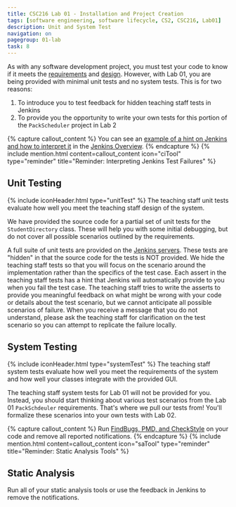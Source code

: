 ```yaml
---
title: CSC216 Lab 01 - Installation and Project Creation
tags: [software engineering, software lifecycle, CS2, CSC216, Lab01]
description: Unit and System Test
navigation: on
pagegroup: 01-lab
task: 8
---
```



As with any software development project, you must test your code to know if it meets the [requirements](01-lab-requirements) and [design](01-lab-design).  However, with Lab 01, you are being provided with minimal unit tests and no system tests.  This is for two reasons:

  1. To introduce you to test feedback for hidden teaching staff tests in Jenkins
  2. To provide you the opportunity to write your own tests for this portion of the `PackScheduler` project in Lab 2
  

{% capture callout_content %}
You can see an [example of a hint on Jenkins and how to interpret it](https://pages.github.ncsu.edu/engr-csc-software-development/practices-tools/jenkins/#test-results) in the [Jenkins Overview](https://pages.github.ncsu.edu/engr-csc-software-development/practices-tools/jenkins/).
{% endcapture %}
{% include mention.html content=callout_content icon="ciTool" type="reminder" title="Reminder: Interpreting Jenkins Test Failures" %}
## Unit Testing
{% include iconHeader.html type="unitTest" %}
The teaching staff unit tests evaluate how well you meet the teaching staff design of the system.

We have provided the source code for a partial set of unit tests for the `StudentDirectory` class.  These will help you with some initial debugging, but do not cover all possible scenarios outlined by the requirements.

A full suite of unit tests are provided on the [Jenkins servers](../01-lab#lab-deadlines--jenkins-servers).  These tests are "hidden" in that the source code for the tests is NOT provided.  We hide the teaching staff tests so that you will focus on the scenario around the implementation rather than the specifics of the test case.  Each assert in the teaching staff tests has a hint that Jenkins will automatically provide to you when you fail the test case.  The teaching staff tries to write the asserts to provide you meaningful feedback on what might be wrong with your code or details about the test scenario, but we cannot anticipate all possible scenarios of failure.  When you receive a message that you do not understand, please ask the teaching staff for clarification on the test scenario so you can attempt to replicate the failure locally.





## System Testing
{% include iconHeader.html type="systemTest" %}
The teaching staff system tests evaluate how well you meet the requirements of the system and how well your classes integrate with the provided GUI.

The teaching staff system tests for Lab 01 will not be provided for you.  Instead, you should start thinking about various test scenarios from the Lab 01 `PackSchdeuler` requirements.  That's where we pull our tests from!  You'll formalize these scenarios into your own tests with Lab 02.


{% capture callout_content %}
Run [FindBugs, PMD, and CheckStyle](https://pages.github.ncsu.edu/engr-csc216/guided-projects/gp1/gp1-static-analysis) on your code and remove all reported notifications.
{% endcapture %}
{% include mention.html content=callout_content icon="saTool" type="reminder" title="Reminder: Static Analysis Tools" %}
## Static Analysis
Run all of your static analysis tools or use the feedback in Jenkins to remove the notifications.


